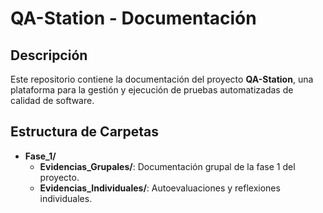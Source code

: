 # QA-Station - Documentación

## Descripción

Este repositorio contiene la documentación del proyecto **QA-Station**, una plataforma para la gestión y ejecución de pruebas automatizadas de calidad de software.

## Estructura de Carpetas

* **Fase_1/**
    * **Evidencias_Grupales/**: Documentación grupal de la fase 1 del proyecto.
    * **Evidencias_Individuales/**: Autoevaluaciones y reflexiones individuales.
